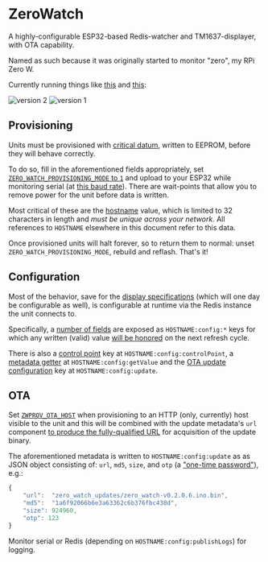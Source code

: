 # ZeroWatch

A highly-configurable ESP32-based Redis-watcher and TM1637-displayer, with OTA capability.

Named as such because it was originally started to monitor "zero", my RPi Zero W.

Currently running things like [this](https://twitter.com/rpjios/status/1155609352528486400) and [this](https://twitter.com/rpjios/status/1100077092287344642):

![version 2](https://pbs.twimg.com/media/EAmMSaPVUAEKYcl?format=jpg&name=small)
![version 1](https://pbs.twimg.com/media/D0RCGcvVAAArx5x?format=jpg&name=small)

## Provisioning

Units must be provisioned with [critical datum](https://github.com/rpj/zw/blob/master/zw_provision.h#L10-L16), written to EEPROM, before they will behave correctly.

To do so, fill in the aforementioned fields appropriately, set [`ZERO_WATCH_PROVISIONING_MODE` to `1`](https://github.com/rpj/zw/blob/master/zw_provision.h#L7) and upload to your ESP32 while monitoring serial (at [this baud rate](https://github.com/rpj/zw/blob/master/zero_watch.ino#L22)). There are wait-points that allow you to remove power for the unit before data is written.

Most critical of these are the [hostname](https://github.com/rpj/zw/blob/master/zw_provision.h#L10) value, which is limited to 32 characters in length and *must be unique across your network*. All references to `HOSTNAME` elsewhere in this document refer to this data.

Once provisioned units will halt forever, so to return them to normal: unset `ZERO_WATCH_PROVISIONING_MODE`, rebuild and reflash. That's it!

## Configuration

Most of the behavior, save for the [display specifications]() (which will one day be configurable as well), is configurable at runtime via the Redis instance the unit connects to.

Specifically, a [number of fields](https://github.com/rpj/zw/blob/master/zw_common.h#L7-L13) are exposed as `HOSTNAME:config:*` keys for which any written (valid) value [will be honored](https://github.com/rpj/zw/blob/master/zero_watch.ino#L264-L295) on the next refresh cycle.

There is also a [control point](https://github.com/rpj/zw/blob/master/zero_watch.ino#L134) key at `HOSTNAME:config:controlPoint`, a [metadata getter](https://github.com/rpj/zw/blob/master/zero_watch.ino#L73) at `HOSTNAME:config:getValue` and the [OTA update configuration](https://github.com/rpj/zw/blob/master/zero_watch.ino#L185) key at `HOSTNAME:config:update`.

## OTA

Set [`ZWPROV_OTA_HOST`](https://github.com/rpj/zw/blob/master/zw_provision.h#L16) when provisioning to an HTTP (only, currently) host visible to the unit and this will be combined with the update metadata's `url` component [to produce the fully-qualified URL](X) for acquisition of the update binary.

The aforementioned metadata is written to `HOSTNAME:config:update` as as JSON object consisting of: `url`, `md5`, `size`, and `otp` (a ["one-time password"](https://github.com/rpj/zw/blob/master/zw_otp.cpp)), e.g.:

```js
{
    "url":  "zero_watch_updates/zero_watch-v0.2.0.6.ino.bin",
    "md5":  "1a6f92066b6e3a63362c6b376fbc438d",
    "size": 924960,
    "otp": 123
}
```

Monitor serial or Redis (depending on `HOSTNAME:config:publishLogs`) for logging.

